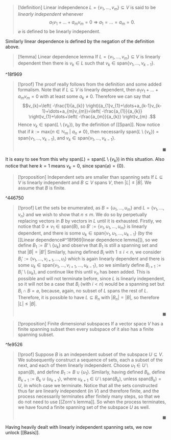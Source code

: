 >[!definition] Linear independence
> $L=\{ v_{1},\dots,v_{m} \}\subseteq V$ is said to be *linearly independent* whenever $$a_{1}v_{1}+\dots+a_{m}v_{m}=0\ \Longrightarrow\ a_{1}=\dots=a_{m}=0.$$
> $\varnothing$ is defined to be linearly independent.

Similarly linear dependence is defined by the negation of the definition above.

>[!lemma] Linear dependence lemma
> If $L=\{ v_{1},\dots,v_{m} \}\subseteq V$ is linearly dependent then there is $v_{k}\in L$ such that $v_{k}\in \mathrm{span}\{ v_{1},\dots,v_{k-1} \}$. 

^18f969

>[!proof]
> The proof really follows from the definition and some added formalism.
> Note that if $L\subseteq V$ is linearly dependent, then $a_{1}v_{1}+\dots+a_{m}v_{m}=0$ with at least some $a_{k}\ne{0}$. Therefore we can say that $$v_{k}=\left( -\frac{1}{a_{k}} \right)(a_{1}v_{1}+\dots+a_{k-1}v_{k-1}+\dots+a_{m}v_{m})=\left( -\frac{a_{1}}{a_{k}} \right)v_{1}+\dots+\left( -\frac{a_{m}}{a_{k}} \right)v_{m} .$$ Hence $v_{k}\in \mathrm{span}(L\setminus \{ v_{k} \})$, by the definition of [[Span]]. Now notice that if $k:=\mathrm{max}\{ n\in \mathbb{N}_{m}\ |\ a_{n}\ne 0\}$, then necessarily $\mathrm{span}(L\setminus \{ v_{k} \})=\mathrm{span}\{ v_{1},\dots,v_{k-1} \}$, and $v_{k}\in \mathrm{span}\{ v_{1},\dots,v_{k-1} \}$. <p align="Right">$\blacksquare$</p>

It is easy to see from this why $\mathrm{span}(L)=\mathrm{span}(L\setminus \{ v_{k} \})$ in this situation. Also notice that here $k=1$ means $v_{k}=0$, since $\mathrm{span}(\varnothing)=\{ 0 \}$. 

>[!proposition] Independent sets are smaller than spanning sets
> If $L\subseteq V$ is linearly independent and $B\subseteq V$ spans $V$, then $|L|\le|B|$. We assume that $B$ is finite.

^446750

>[!proof] 
> Let the sets be enumerated, as $B=\{ u_{1},\dots,u_{m} \}$ and $L=\{ v_{1},\dots,v_{n} \}$ and we wish to show that $n\le m$. We do so by perpetually replacing vectors in $B$ by vectors in $L$ until it is exhausted. Firstly, we notice that $0\ne v_{1}\in \mathrm{span}(B)$, so $B':=\{ v_{1},u_{1},\dots,u_{m} \}$ is linearly dependent, and there is some $u_{k}\in \mathrm{span}\{ v_{1},u_{1},\dots,u_{k-1} \}$ (by the [[Linear dependence#^18f969|linear dependence lemma]]), so we define $B_{1}:=B'\setminus \{ u_{k} \}$ and observe that $B_{1}$ is still a spanning set and that $|B|=|B'|$
> Similarly, having defined $B_{i}$ with $1\le i< n$, we consider $B_{i}':=\{v_{1},\dots,v_{i+1},\dots, u_{l}  \}$ which is again linearly dependent and there is some $u_{k}\in \mathrm{span}\{ v_{1},\dots,v_{i+1},\dots,u_{k-1} \}$, so we similarly define $B_{i+1}:=B_{i}'\setminus \{ u_{k} \}$, and continue like this until $v_{n}$ has been added. This is possible and will not terminate before, since $L$ is linearly independent, so it will not be a case that $B_{i}$ (with $i<n$) would be a spanning set but $B_{i}\cap B=\varnothing$, because, again, no subset of $L$ spans the rest of $L$. Therefore, it is possible to have $L\subseteq B_{n}$ with $|B_{n}|=|B|$, so therefore $|L|\le|B|$. <p align="Right">$\blacksquare$</p>
 


> [!proposition] Finite dimensional subspaces
> If a vector space $V$ has a finite spanning subset then every subspace of it also has a finite spanning subset.

^fe9526

>[!proof]
> Suppose $B$ is an independent subset of the subspace $U\subseteq V$. We subsequently construct a sequence of sets, each a subset of the next, and each of them linearly independent. Choose $u_{1}\in U\setminus \mathrm{span}(B)$, and define $B_{1}:=B\cup \{ u_{1} \}$. Similarly, having defined $B_{k}$, define $B_{k+1}:=B_{k}\cup \{ u_{k+1} \}$, where $u_{k+1}\in U\setminus \mathrm{span}(B_{k})$, unless $\mathrm{span}(B_{k})=U$, in which case we terminate. Notice that all the sets constructed thus far are linearly independent (in $V$) and therefore finite, and the process necessarily terminates after finitely many steps, so that we do not need to use [[Zorn's lemma]]. So when the process terminates, we have found a finite spanning set of the subspace $U$ as well. <p align="Right">$\blacksquare$</p>

Having heavily dealt with linearly independent spanning sets, we now unlock [[Basis]].